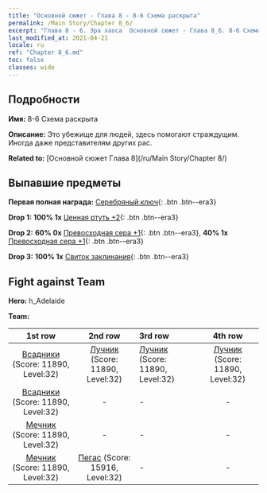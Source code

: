 ```yaml
---
title: "Основной сюжет - Глава 8 - 8-6 Схема раскрыта"
permalink: /Main Story/Chapter 8_6/
excerpt: "Глава 8 - 6. Эра хаоса  Основной сюжет - Глава 8_6. 8-6 Схема раскрыта"
last_modified_at: 2021-04-21
locale: ru
ref: "Chapter 8_6.md"
toc: false
classes: wide
---
```


## Подробности

 **Имя:** 8-6 Схема раскрыта

 **Описание:** Это убежище для людей, здесь помогают страждущим. Иногда даже представителям других рас.

 **Related to:** [Основной сюжет Глава 8](/ru/Main Story/Chapter 8/)

## Выпавшие предметы

 **Первая полная награда:** [Серебряный ключ](/ru/Items/con_693/){: .btn .btn--era3}

 **Drop 1:** **100% 1x** [Ценная ртуть +2](/ru/Items/mat_28/){: .btn .btn--era3}

 **Drop 2:** **60% 0x** [Превосходная сера +1](/ru/Items/mat_22/){: .btn .btn--era3}, **40% 1x** [Превосходная сера +1](/ru/Items/mat_22/){: .btn .btn--era3}

 **Drop 3:** **100% 1x** [Свиток заклинания](/ru/Items/con_694/){: .btn .btn--era3}


## Fight against Team
 **Hero:** h_Adelaide

 **Team:**


  | 1st row | 2nd row | 3rd row | 4th row |
  |:----:|:----:|:----|:----:|
  | [Всадники](/ru/units/Cavalier/) (Score: 11890, Level:32)  | [Лучник](/ru/units/Marksman/) (Score: 11890, Level:32)  | [Лучник](/ru/units/Marksman/) (Score: 11890, Level:32)  | [Лучник](/ru/units/Marksman/) (Score: 11890, Level:32)  |
  | [Всадники](/ru/units/Cavalier/) (Score: 11890, Level:32)  | - | - | - |
  | [Мечник](/ru/units/Swordsman/) (Score: 11890, Level:32)  | - | - | - |
  | [Мечник](/ru/units/Swordsman/) (Score: 11890, Level:32)  | [Пегас](/ru/units/Pegasus/) (Score: 15916, Level:32)  | - | - |



